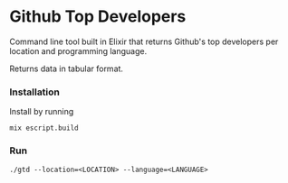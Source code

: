 # Github Top Developers

Command line tool built in Elixir that returns Github's top developers per location and programming language.

Returns data in tabular format.

### Installation

Install by running

    mix escript.build

### Run

    ./gtd --location=<LOCATION> --language=<LANGUAGE> 

